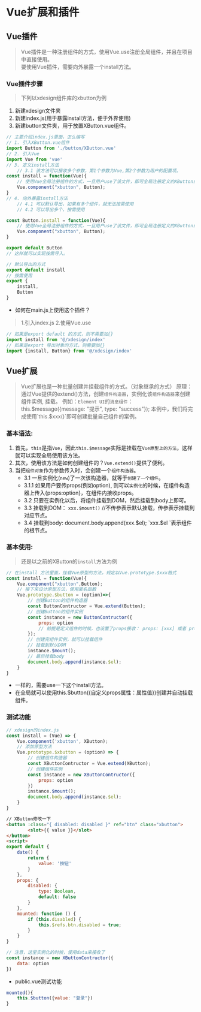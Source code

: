 # Vue扩展和插件
## Vue插件
> Vue插件是一种注册组件的方式，使用Vue.use注册全局组件，并且在项目中直接使用。  
> 要使用Vue插件，需要向外暴露一个install方法。
### Vue插件步骤
> 下列以xdesign组件库的xbutton为例
1. 新建xdesign文件夹
2. 新建index.js(用于暴露install方法，便于外界使用)
3. 新建button文件夹，用于放置XButton.vue组件。
```js
// 主要介绍index.js里面，怎么编写
// 1. 引入XButton.vue组件
import Button from './button/XButton.vue'
// 2. 引入Vue
import Vue from 'vue'
// 3. 定义install方法
	// 3.1 该方法可以接收多个参数，第1个参数为Vue,第2个参数为用户的配置项。
const install = function(Vue){
	// 使用Vue全局注册组件的方式，一旦用户use了该文件，即可全局注册定义的XButton组件
	Vue.component("xbutton", Button);
}
// 4. 向外暴露install方法
	// 4.1 可以默认导出，如果有多个组件，就无法按需使用
	// 4.2 可以导出多个，按需使用

const Button.install = function(Vue){
	// 使用Vue全局注册组件的方式，一旦用户use了该文件，即可全局注册定义的XButton组件
	Vue.component("xbutton", Button);
}

export default Button
// 这样就可以实现按需导入。

// 默认导出的方式
export default install
// 按需使用
export {
	install,
	Button
}
```
- 如何在main.js上使用这个插件？
> 1.引入index.js 2.使用Vue.use
```js
// 如果是export default 的方式，则不需要加{}
import install from '@/xdesign/index'
// 如果是export 导出对象的方式，则需要加{}
import {install, Button} from '@/xdesign/index'
```

## Vue扩展
> Vue扩展也是一种批量创建并挂载组件的方式。（对象继承的方式）
> 原理：通过Vue提供的extend()方法，创建`组件构造器`，实例化该`组件构造器`来创建组件实例, 挂载。
> 例如：`Element UI`的`消息组件`： this.$message({message: "提示", type: "success"});  
> 本例中，我们将完成使用`this.$xxx()`即可创建批量自己组件的案例。
### 基本语法:
1. 首先，`this`是指`Vue`，因此`this.$message`实际是挂载在`Vue原型上的方法`，这样就可以实现全局使用该方法。
2. 其次，使用该方法是如何创建组件的？`Vue.extend()`提供了便利。
3. 当把`组件对象`作为参数传入时，会创建一个`组件构造器`。  
	- 3.1 一旦实例化(`new`)了一次该构造器，就等于`创建了一个组件`。
	- 3.1.1 如果用户要传props(例如option), 则可以`实例化`的时候，在组件构造器上传入{props:option}，在组件内接收props。
	- 3.2 只要在实例化以后，将组件挂载到DOM，然后挂载到body上即可。
	- 3.3 挂载到DOM： `xxx.$mount()` //不传参表示默认挂载，传参表示挂载到对应节点。
	- 3.4 挂载到body: document.body.append(xxx.$el); `xxx.$el `表示组件的根节点。
### 基本使用:
> 还是以之前的XButton的`install`方法为例
```js
// 在install 方法里面，挂载Vue原型的方法，规定以Vue.prototype.$xxx格式
const install = function(Vue){
	Vue.component("xbutton",Button);
	// 接下来设计原型方法，使用匿名函数
	Vue.prototype.$button = (option)=>{
		// 创建Button的组件构造器
		const ButtonContructor = Vue.extend(Button);
		// 创建Button的组件实例
		const instance = new ButtonContructor({
			props: option
			// 前提是定义组件的时候，也设置了props接收： props: [xxx] 或者 props: {xxx: {}}
		});
		// 创建完组件实例，就可以挂载组件
		// 挂载到默认DOM
		instance.$mount();
		// 最后挂载body
		document.body.append(instance.$el);
	}
}
```
- 一样的，需要use一下这个install方法。
- 在全局就可以使用this.$button({自定义props属性：属性值})创建并自动挂载组件。
### 测试功能
```js
// xdesign的index.js
const install = (Vue) => {
    Vue.component('xbutton', XButton);
    // 添加原型方法
    Vue.prototype.$xbutton = (option) => {
    	// 创建组件构造器
        const XButtonContructor = Vue.extend(XButton);
        // 创建组件实例
        const instance = new XButtonContructor({
            props: option
        })
        instance.$mount();
        document.body.append(instance.$el);
    }
}

```
```html
// XButton修改一下
<button :class="{ disabled: disabled }" ref="btn" class="xbutton">
        <slot>{{ value }}</slot>
</button>
<script>
export default {
    date() {
        return {
            value: '按钮'
        }
    },
    props: {
        disabled: {
            type: Boolean,
            default: false
        }
    },
    mounted: function () {
        if (this.disabled) {
            this.$refs.btn.disabled = true;
        }
    }
}
```
```js
// 注意，这里实例化的时候，使用data来接收了
const instance = new XButtonContructor({
    data: option
})
```
- public.vue测试功能
```js
mounted(){
	this.$button({value: "登录"})
}
```